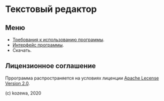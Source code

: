 # Текстовый редактор

## Меню

- [Требования к использованию программы](/a/).
- [Интерфейс программы](/c/).
- Скачать.

## Лицензионное соглашение

Пррограмма распространяется на условиях лиценции [Apache Lecense
Version 2.0](http://apache.org/licenses/LICENSE-2.0.txt).

(c) kozewa, 2020